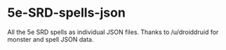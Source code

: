 # 5e-SRD-spells-json
All the 5e SRD spells as individual JSON files. Thanks to /u/droiddruid for monster and spell JSON data.